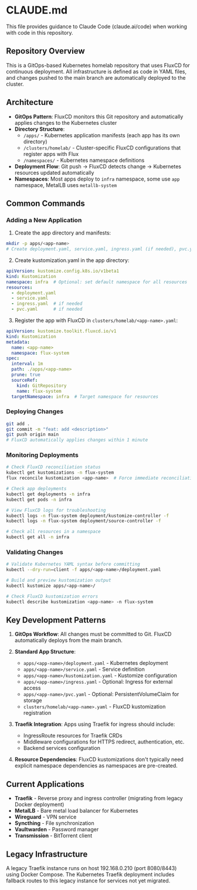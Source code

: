 # CLAUDE.md

This file provides guidance to Claude Code (claude.ai/code) when working with code in this repository.

## Repository Overview

This is a GitOps-based Kubernetes homelab repository that uses FluxCD for continuous deployment. All infrastructure is defined as code in YAML files, and changes pushed to the main branch are automatically deployed to the cluster.

## Architecture

- **GitOps Pattern**: FluxCD monitors this Git repository and automatically applies changes to the Kubernetes cluster
- **Directory Structure**:
  - `/apps/` - Kubernetes application manifests (each app has its own directory)
  - `/clusters/homelab/` - Cluster-specific FluxCD configurations that register apps with Flux
  - `/namespaces/` - Kubernetes namespace definitions
- **Deployment Flow**: Git push → FluxCD detects change → Kubernetes resources updated automatically
- **Namespaces**: Most apps deploy to `infra` namespace, some use `app` namespace, MetalLB uses `metallb-system`

## Common Commands

### Adding a New Application

1. Create the app directory and manifests:
```bash
mkdir -p apps/<app-name>
# Create deployment.yaml, service.yaml, ingress.yaml (if needed), pvc.yaml (if needed)
```

2. Create kustomization.yaml in the app directory:
```yaml
apiVersion: kustomize.config.k8s.io/v1beta1
kind: Kustomization
namespace: infra  # Optional: set default namespace for all resources
resources:
  - deployment.yaml
  - service.yaml
  - ingress.yaml  # if needed
  - pvc.yaml      # if needed
```

3. Register the app with FluxCD in `clusters/homelab/<app-name>.yaml`:
```yaml
apiVersion: kustomize.toolkit.fluxcd.io/v1
kind: Kustomization
metadata:
  name: <app-name>
  namespace: flux-system
spec:
  interval: 1m
  path: ./apps/<app-name>
  prune: true
  sourceRef:
    kind: GitRepository
    name: flux-system
  targetNamespace: infra  # Target namespace for resources
```

### Deploying Changes

```bash
git add .
git commit -m "feat: add <description>"
git push origin main
# FluxCD automatically applies changes within 1 minute
```

### Monitoring Deployments

```bash
# Check FluxCD reconciliation status
kubectl get kustomizations -n flux-system
flux reconcile kustomization <app-name>  # Force immediate reconciliation

# Check app deployments
kubectl get deployments -n infra
kubectl get pods -n infra

# View FluxCD logs for troubleshooting
kubectl logs -n flux-system deployment/kustomize-controller -f
kubectl logs -n flux-system deployment/source-controller -f

# Check all resources in a namespace
kubectl get all -n infra
```

### Validating Changes

```bash
# Validate Kubernetes YAML syntax before committing
kubectl --dry-run=client -f apps/<app-name>/deployment.yaml

# Build and preview kustomization output
kubectl kustomize apps/<app-name>/

# Check FluxCD kustomization errors
kubectl describe kustomization <app-name> -n flux-system
```

## Key Development Patterns

1. **GitOps Workflow**: All changes must be committed to Git. FluxCD automatically deploys from the main branch.

2. **Standard App Structure**:
   - `apps/<app-name>/deployment.yaml` - Kubernetes deployment
   - `apps/<app-name>/service.yaml` - Service definition
   - `apps/<app-name>/kustomization.yaml` - Kustomize configuration
   - `apps/<app-name>/ingress.yaml` - Optional: Ingress for external access
   - `apps/<app-name>/pvc.yaml` - Optional: PersistentVolumeClaim for storage
   - `clusters/homelab/<app-name>.yaml` - FluxCD kustomization registration

3. **Traefik Integration**: Apps using Traefik for ingress should include:
   - IngressRoute resources for Traefik CRDs
   - Middleware configurations for HTTPS redirect, authentication, etc.
   - Backend services configuration

4. **Resource Dependencies**: FluxCD kustomizations don't typically need explicit namespace dependencies as namespaces are pre-created.

## Current Applications

- **Traefik** - Reverse proxy and ingress controller (migrating from legacy Docker deployment)
- **MetalLB** - Bare metal load balancer for Kubernetes
- **Wireguard** - VPN service
- **Syncthing** - File synchronization
- **Vaultwarden** - Password manager
- **Transmission** - BitTorrent client

## Legacy Infrastructure

A legacy Traefik instance runs on host 192.168.0.210 (port 8080/8443) using Docker Compose. The Kubernetes Traefik deployment includes fallback routes to this legacy instance for services not yet migrated.